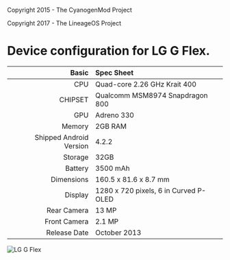 Copyright 2015 - The CyanogenMod Project

Copyright 2017 - The LineageOS Project

Device configuration for LG G Flex.
=====================================

Basic   | Spec Sheet
-------:|:-------------------------
CPU     | Quad-core 2.26 GHz Krait 400
CHIPSET | Qualcomm MSM8974 Snapdragon 800
GPU     | Adreno 330
Memory  | 2GB RAM
Shipped Android Version | 4.2.2
Storage | 32GB
Battery | 3500 mAh
Dimensions | 160.5 x 81.6 x 8.7 mm
Display | 1280 x 720 pixels, 6 in Curved P-OLED
Rear Camera  | 13 MP
Front Camera | 2.1 MP
Release Date | October 2013


![LG G Flex](http://www.lg.com/us/images/cell-phones/md05084682/gallery/large01.jpg "LG G Flex")

